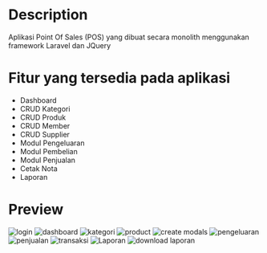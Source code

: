 # Description
Aplikasi Point Of Sales (POS) yang dibuat secara monolith menggunakan framework Laravel dan JQuery

# Fitur yang tersedia pada aplikasi
- Dashboard
- CRUD Kategori
- CRUD Produk
- CRUD Member
- CRUD Supplier
- Modul Pengeluaran
- Modul Pembelian
- Modul Penjualan
- Cetak Nota
- Laporan

# Preview
![login](https://user-images.githubusercontent.com/66194865/194684665-6ea47473-407a-4a41-8472-b7d1d33c6f6c.jpg)
![dashboard](https://user-images.githubusercontent.com/66194865/194684671-1be6104f-fd02-4044-920d-7b25fbaec586.jpg)
![kategori](https://user-images.githubusercontent.com/66194865/194684674-709af448-7ed0-4872-95ae-7fc519cf8309.jpg)
![product](https://user-images.githubusercontent.com/66194865/194684679-29c86a33-2bf8-4dfc-b73d-ed52f629be1a.jpg)
![create modals](https://user-images.githubusercontent.com/66194865/194684681-3e8c9a5d-658f-41bc-a06a-941a456e569a.jpg)
![pengeluaran](https://user-images.githubusercontent.com/66194865/194684698-210c7330-4c2f-4ce9-990b-0609476d20ac.jpg)
![penjualan](https://user-images.githubusercontent.com/66194865/194684701-3a66f856-51e6-4d57-b489-4188cf56ace9.jpg)
![transaksi](https://user-images.githubusercontent.com/66194865/194684705-743acd4d-5134-4c16-93dd-37e921f942ac.jpg)
![Laporan](https://user-images.githubusercontent.com/66194865/194684709-87c8a7cb-eade-4fca-b516-1b18f43d7994.jpg)
![download laporan](https://user-images.githubusercontent.com/66194865/194684712-22c3241a-7112-4d46-bfc6-bfc86ef9f6d2.jpg)

